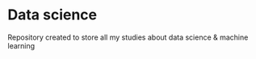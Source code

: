 # Data science
Repository created to store all my studies about data science &amp; machine learning
